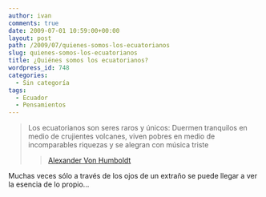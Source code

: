 ```yaml
---
author: ivan
comments: true
date: 2009-07-01 10:59:00+00:00
layout: post
path: /2009/07/quienes-somos-los-ecuatorianos
slug: quienes-somos-los-ecuatorianos
title: ¿Quiénes somos los ecuatorianos?
wordpress_id: 748
categories:
  - Sin categoría
tags:
  - Ecuador
  - Pensamientos
---
```


<blockquote>Los ecuatorianos son seres raros y únicos: Duermen tranquilos en medio de crujientes volcanes, viven pobres en medio de incomparables riquezas y se alegran con música triste

> [Alexander Von Humboldt](https://es.wikipedia.org/wiki/Alexander_von_Humboldt)
>
> </blockquote>

Muchas veces sólo a través de los ojos de un extraño se puede llegar a ver la esencia de lo propio...

